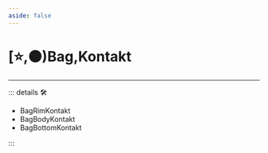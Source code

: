 ```yaml
---
aside: false
---
```

# [⭐,🟠)<labor>Bag</labor>,<motor>Kontakt</motor>

---

<!-- =================================================== -->
<!-- =================================================== -->
<!-- =================================================== -->
<!-- =================================================== -->
<!-- =================================================== -->
::: details 🛠

- BagRimKontakt
- BagBodyKontakt
- BagBottomKontakt

:::
